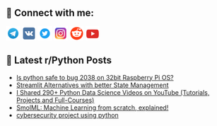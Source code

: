 ## 🔎 Connect with me:
[<img src="https://github.com/bullbesh/bullbesh/blob/main/images/Telegram.png" width="32" height="32" />](https://t.me/bullbesh)
[<img src="https://github.com/bullbesh/bullbesh/blob/main/images/VK.png" width="32" height="32" />](https://vk.com/bullbesh)
[<img src="https://github.com/bullbesh/bullbesh/blob/main/images/Twitter.png" width="32" height="32" />](https://twitter.com/bullbesh1)
[<img src="https://github.com/bullbesh/bullbesh/blob/main/images/Instagram.png" width="32" height="32" />](https://www.instagram.com/bullbesh)
[<img src="https://github.com/bullbesh/bullbesh/blob/main/images/Reddit.png" width="32" height="32" />](https://www.reddit.com/user/bullbesh)
[<img src="https://github.com/bullbesh/bullbesh/blob/main/images/YouTube.png" width="32" height="32" />](https://www.youtube.com/channel/UCtfjRs6uzgq5mfm8S06WTcg)

## 📕 Latest r/Python Posts
<!-- BLOG-POST-LIST:START -->
- [Is python safe to bug 2038 on 32bit Raspberry Pi OS?](https://www.reddit.com/r/Python/comments/1kk8uts/is_python_safe_to_bug_2038_on_32bit_raspberry_pi/)
- [Streamlit Alternatives with better State Management](https://www.reddit.com/r/Python/comments/1kk3xtn/streamlit_alternatives_with_better_state/)
- [I Shared 290+ Python Data Science Videos on YouTube &lpar;Tutorials, Projects and Full-Courses&rpar;](https://www.reddit.com/r/Python/comments/1kk1hx5/i_shared_290_python_data_science_videos_on/)
- [SmolML: Machine Learning from scratch, explained!](https://www.reddit.com/r/Python/comments/1kjznn4/smolml_machine_learning_from_scratch_explained/)
- [cybersecurity project using python](https://www.reddit.com/r/Python/comments/1kjvs81/cybersecurity_project_using_python/)
<!-- BLOG-POST-LIST:END -->
